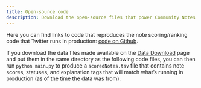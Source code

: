 ```yaml
---
title: Open-source code
description: Download the open-source files that power Community Notes on Twitter.
---
```


Here you can find links to code that reproduces the note scoring/ranking code that Twitter runs in production: [code on Github](https://github.com/twitter/communitynotes/tree/main/sourcecode).

If you download the data files made available on the [Data Download](https://twitter.com/i/communitynotes/download-data) page and put them in the same directory as the following code files, you can then run `python main.py` to produce a `scoredNotes.tsv` file that contains note scores, statuses, and explanation tags that will match what’s running in production (as of the time the data was from).

